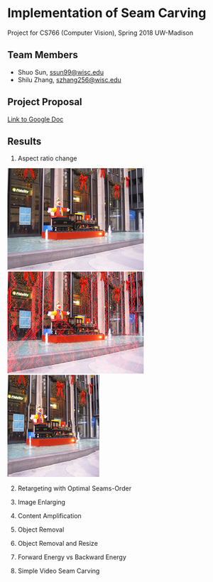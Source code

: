 # Implementation of Seam Carving
Project for CS766 (Computer Vision), Spring 2018 UW-Madison

## Team Members
- Shuo Sun, ssun99@wisc.edu
- Shilu Zhang, szhang256@wisc.edu

## Project Proposal
[Link to Google Doc](https://docs.google.com/document/d/1z0z4b6yVGYcPRXuUE_9kr-a2so3J8vSAw8htgIIx6CU/edit?usp=sharing)


## Results
1. Aspect ratio change

![Original Input](https://github.com/Dennis-Sun/cvproject/blob/master/Images/christmas_original.jpg)
![Original Input with vertial seams](https://github.com/Dennis-Sun/cvproject/blob/master/Images/christmas_rm_100cols_Vseams.png)
![Seam Carving](https://github.com/Dennis-Sun/cvproject/blob/master/Images/christmas_rm_100cols.png)

2. Retargeting with Optimal Seams-Order

3. Image Enlarging

4. Content Amplification

5. Object Removal

6. Object Removal and Resize

7. Forward Energy vs Backward Energy

8. Simple Video Seam Carving
